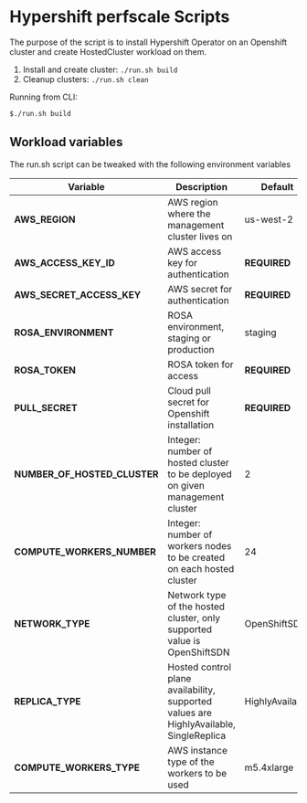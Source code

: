 # Hypershift perfscale Scripts

The purpose of the script is to install Hypershift Operator on an Openshift cluster and create HostedCluster workload on them.

1. Install and create cluster: `./run.sh build`
2. Cleanup clusters: `./run.sh clean`


Running from CLI:

```sh
$./run.sh build
```

## Workload variables

The run.sh script can be tweaked with the following environment variables

| Variable                | Description              | Default |
|-------------------------|--------------------------|---------|
| **AWS_REGION**            | AWS region where the management cluster lives on | us-west-2 |
| **AWS_ACCESS_KEY_ID**       | AWS access key for authentication | **REQUIRED** |
| **AWS_SECRET_ACCESS_KEY**     | AWS secret for authentication | **REQUIRED** |
| **ROSA_ENVIRONMENT**           | ROSA environment, staging or production        | staging |
| **ROSA_TOKEN** | ROSA token for access | **REQUIRED** |
| **PULL_SECRET**   | Cloud pull secret for Openshift installation  | **REQUIRED** |
| **NUMBER_OF_HOSTED_CLUSTER**         | Integer: number of hosted cluster to be deployed on given management cluster | 2 |
| **COMPUTE_WORKERS_NUMBER**         | Integer: number of workers nodes to be created on each hosted cluster | 24 |
| **NETWORK_TYPE**         | Network type of the hosted cluster, only supported value is OpenShiftSDN | OpenShiftSDN |
| **REPLICA_TYPE**             | Hosted control plane availability, supported values are HighlyAvailable, SingleReplica | HighlyAvailable |
| **COMPUTE_WORKERS_TYPE**            | AWS instance type of the workers to be used | m5.4xlarge |
